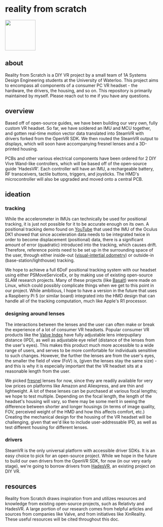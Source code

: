 # reality from scratch

<img src="https://github.com/kennynahh/reality-from-scratch/assets/86166209/60a159f4-3cd3-422a-b64f-7fdb6bef2cae" width="100" height="100">

## about

Reality from Scratch is a DIY VR project by a small team of 1A Systems Design Engineering students at the University of Waterloo. This project aims to encompass all components of a consumer PC VR headset - the hardware, the drivers, the housing, and so on. This repository is primarily maintained by myself. Please reach out to me if you have any questions.

## overview

Based off of open-source guides, we have been building our very own, fully custom VR headset. So far, we have soldered an IMU and MCU together, and gotten real-time motion vector data translated into SteamVR with drivers forked from the OpenVR SDK. We then routed the SteamVR output to displays, which will soon have accompanying fresnel lenses and a 3D-printed housing.

PCBs and other various electrical components have been ordered for 2 DIY Vive Wand-like controllers, which will be based off of the open-source guide 'HadesVR'. Each controller will have an IMU, a rechargeable battery, RF transceivers, tactile buttons, triggers, and joysticks. The HMD's microcontroller will also be upgraded and moved onto a central PCB.

## ideation

### tracking

While the accelerometer in IMUs can technically be used for positional tracking, it is just not possible for it to be accurate enough on its own. A positional tracking demo found on [YouTube](https://youtu.be/_q_8d0E3tDk?si=je-FXEluvx5F-icd) that used the IMU of the Oculus DK1 showed that since acceleration data needs to be integrated twice in order to become displacement (positional) data, there is a significant amount of error (quadratic) introduced into the tracking, which causes drift. Therefore, reference points need to be set up in the surrounding space of the user, through either inside-out ([visual-intertial odometry](https://en.wikipedia.org/wiki/Visual_odometry)) or outside-in (base-station/lighthouse) tracking.

We hope to achieve a full 6DoF positional tracking system with our headset using either PSMoveServiceEx, or by making use of existing open-source SLAM research projects. Many of these projects (like [Basalt](https://github.com/VladyslavUsenko/basalt-mirror)) were made on Linux, which could possibly complicate things when we get to this point in our project. While ambitious, I hope to have a version in the future that uses a Raspberry Pi 5 (or similar board) integrated into the HMD design that can handle all of the tracking computation, much like Apple's R1 processor.

### designing around lenses

The interactions between the lenses and the user can often make or break the experience of a lot of consumer VR headsets. Popular consumer VR products like the [Valve Index](https://www.valvesoftware.com/en/index/deep-dive/) have fully adjustable lens interpupilary distance (IPD), as well as adjustable eye relief (distance of the lenses from the user's eyes). This makes this product much more accessible to a wide range of users, and serves to be more comfortable for individuals sensitiive to such changes. However, the further the lenses are from the user's eyes, the smaller the field of view (FoV) is, (given the lenses stay the same size) - and this is why it is especially important that the VR headset sits at a reasonable length from the user.

We picked [fresnel](https://xinreality.com/wiki/Fresnel_lens) lenses for now, since they are readily available for very low prices on platforms like Amazon and Aliexpress, and are thin and lightweight. A lot of these lenses can be purchased at various focal lengths; we hope to test multiple. Depending on the focal length, the length of the headset's housing will vary, so there may be some merit in seeing the difference between shorter and longer housings (in terms of image quality, FOV, perceived weight of the HMD and how this affects comfort, etc.) Creating the mechanical design for the housing of the VR headset will be challenging, given that we'd like to include user-addressable IPD, as well as test different housing for different lenses.

### drivers

SteamVR is the only universal platform with accessible driver SDKs. It is an easy choice to pick for an open-source project. While we hope in the future to build our own drivers from the OpenVR SDK, for now (in our very early stage), we're going to borrow drivers from [HadesVR](https://github.com/HadesVR/HadesVR), an existing project on DIY VR.

## resources

Reality from Scratch draws inspiration from and utilizes resources and knowledge from existing open-source projects, such as Relativty and HadesVR. A large portion of our research comes from helpful articles and sources from companies like Valve, and from initiatives like XinReality. These useful resources will be cited throughout this doc.
